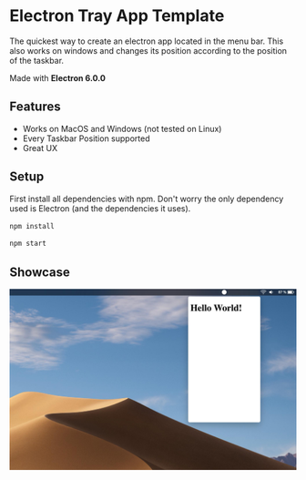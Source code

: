 # Electron Tray App Template
The quickest way to create an electron app located in the menu bar. This also works on windows and changes its position according to the position of the taskbar.

Made with **Electron 6.0.0**

## Features
- Works on MacOS and Windows (not tested on Linux)
- Every Taskbar Position supported
- Great UX

## Setup
First install all dependencies with npm. Don't worry the only dependency used is Electron (and the dependencies it uses).

``` bash
npm install
```

``` bash
npm start
```

## Showcase
![Preview Picture showing a Window in the Menu Bar](Readme/PreviewPicture.jpg)


